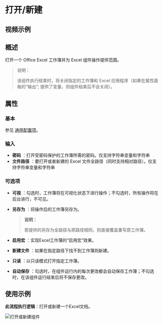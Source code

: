 # 打开/新建

## 视频示例

## 概述

打开一个 Office Excel 工作簿并为 Excel 组件操作提供范围。

>说明：
>
>该组件执行结束时，将关闭指定的工作簿和 Excel 应用程序（如果在属性面板的“输出”; 提供了变量，则组件结束后不会关闭）。

## 属性

### 基本

参见 [通用配置项](../Appendix/CommonConfigurationItems.md)。

### 输入

- **密码** ：打开受密码保护的工作簿所需的密码。仅支持字符串变量和字符串
- **文件路径** ：要打开或者新建的 Excel 文件全路径（同时支持相对路径）。仅支持字符串变量和字符串

### 可选项

- **可视** ：勾选时，工作簿将在可视化状态下进行操作；不勾选时，所有操作将在后台进行，不可见。
- **另存为** ：将操作后的工作簿另存为。

    >**说明：**
    >
    >若提供的另存为全路径与原路径相同，则直接覆盖重写原工作簿。

- **启用宏** ：实现Excel工作簿的“启用宏”效果。
- **新建文件** ：如果在指定路径下找不到工作簿则新建。
- **只读** ：以只读模式打开指定工作簿。
- **自动保存** ：勾选时，在组件运行内的每次更改都会自动保存工作簿；不勾选时，在该组件运行结束后将不保存更改。

## 使用示例

**此流程执行逻辑**：打开或新建一个Excel文档。

![打开或新建组件](https://docimages.blob.core.chinacloudapi.cn/images/Activities/OpenExcel2.png)
